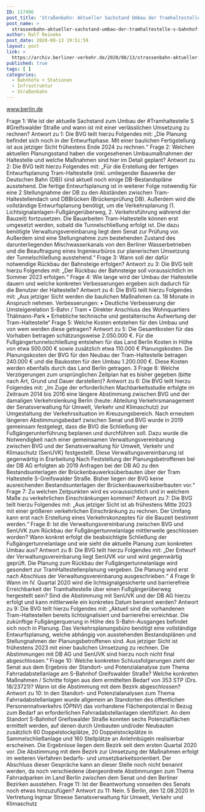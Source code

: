 ```yaml
---
ID: 117496
post_title: 'Straßenbahn: Aktueller Sachstand Umbau der Tramhaltestelle S-Bahnhof Greifswalder Straße, aus Senat'
post_name: >
  strassenbahn-aktueller-sachstand-umbau-der-tramhaltestelle-s-bahnhof-greifswalder-strasse-aus-senat
author: Ralf Reineke
post_date: 2020-08-13 19:51:59
layout: post
link: >
  https://archiv.berliner-verkehr.de/2020/08/13/strassenbahn-aktueller-sachstand-umbau-der-tramhaltestelle-s-bahnhof-greifswalder-strasse-aus-senat/
published: true
tags: [ ]
categories:
  - Bahnhöfe + Stationen
  - Infrastruktur
  - Straßenbahn
---
```

www.berlin.de

Frage 1:
Wie ist der aktuelle Sachstand zum Umbau der #Tramhaltestelle S #Greifswalder Straße und wann ist mit einer
verlässlichen Umsetzung zu rechnen?
Antwort zu 1:
Die BVG teilt hierzu Folgendes mit:
„Die Planung befindet sich noch in der Entwurfsphase. Mit einer baulichen Fertigstellung
ist aus jetziger Sicht frühestens Ende 2024 zu rechnen.“
Frage 2:
Welchen aktuellen Planungsstand haben die vorgesehenen Umbaumaßnahmen der Haltestelle und welche
Maßnahmen sind hier im Detail geplant?
Antwort zu 2:
Die BVG teilt hierzu Folgendes mit:
„Für die Erstellung der fertigen Entwurfsplanung Tram-Haltestelle (inkl. umliegender
Bauwerke der Deutschen Bahn (DB)) sind aktuell noch einige DB-Bestandspläne
ausstehend. Die fertige Entwurfsplanung ist in weiterer Folge notwendig für eine
2
Stellungnahme der DB zu den Abständen zwischen Tram-Haltestellendach und DBBrücken (Brückenprüfung DB). Außerdem wird die vollständige Entwurfsplanung benötigt,
um die Verkehrsplanung (1. Lichtsignalanlagen-Fußgängerüberweg, 2. Verkehrsführung
während der Bauzeit) fortzusetzen.
Die Bauarbeiten Tram-Haltestelle können erst umgesetzt werden, sobald die
Tunnelschließung erfolgt ist. Die dazu benötigte Verwaltungsvereinbarung liegt dem Senat
zur Prüfung vor. Außerdem sind eine Stellungnahme zum bestehenden Zustand des
darunterliegenden Mischwasserkanals von den Berliner Wasserbetrieben und die
Beauftragung eines Ingenieurbüros zur planerischen Umsetzung der Tunnelschließung
ausstehend.“
Frage 3:
Wann soll der dafür notwendige Rückbau der Bahnsteige erfolgen?
Antwort zu 3:
Die BVG teilt hierzu Folgendes mit:
„Der Rückbau der Bahnsteige soll voraussichtlich im Sommer 2023 erfolgen.“
Frage 4:
Wie lange wird der Umbau der Haltestelle dauern und welche konkreten Verbesserungen ergeben sich
dadurch für die Benutzer der Haltestelle?
Antwort zu 4:
Die BVG teilt hierzu Folgendes mit:
„Aus jetziger Sicht werden die baulichen Maßnahmen ca. 18 Monate in Anspruch nehmen.
Verbesserungen:
• Deutliche Verbesserung der Umsteigerelation S-Bahn / Tram
• Direkter Anschluss des Wohnquartiers Thälmann-Park
• Erhebliche technische und gestalterische Aufwertung der Tram-Haltestelle“
Frage 5:
Welche Kosten entstehen für den Umbau und von wem werden diese getragen?
Antwort zu 5:
Die Gesamtkosten für das Vorhaben betragen schätzungsweise 2.050.000 €. Für die
Fußgängertunnelschließung entstehen für das Land Berlin Kosten in Höhe von etwa
500.000 € sowie zusätzlich etwa 110.000 € Planungskosten.
Die Planungskosten der BVG für den Neubau der Tram-Haltestelle betragen 240.000 €
und die Baukosten für den Umbau 1.200.000 €. Diese Kosten werden ebenfalls durch das
Land Berlin getragen.
3
Frage 6:
Welche Verzögerungen zum ursprünglichen Zeitplan hat es bisher gegeben (bitte nach Art, Grund und
Dauer darstellen)?
Antwort zu 6:
Die BVG teilt hierzu Folgendes mit:
„Im Zuge der erforderlichen Machbarkeitsstudie erfolgte im Zeitraum 2014 bis 2016 eine
längere Abstimmung zwischen BVG und der damaligen Verkehrslenkung Berlin (heute:
Abteilung Verkehrsmanagement der Senatsverwaltung für Umwelt, Verkehr und
Klimaschutz) zur Umgestaltung der Verkehrssituation im Kreuzungsbereich.
Nach erneutem längeren Abstimmungsbedarf zwischen Senat und BVG wurde in 2019
gemeinsam festgelegt, dass die BVG die Schließung der Fußgängerunterführung
beplanen und durchführen soll. Dazu wurde die Notwendigkeit nach einer gemeinsamen
Verwaltungsvereinbarung zwischen BVG und der Senatsverwaltung für Umwelt, Verkehr
und Klimaschutz (SenUVK) festgestellt. Diese Verwaltungsvereinbarung ist gegenwärtig in
Erarbeitung
Nach Feststellung der Planungsbetroffenen bei der DB AG erfolgten ab 2019 Anfragen bei
der DB AG zu den Bestandsunterlagen der Brückenbauwerksüberbauten über der Tram
Haltestelle S-Greifswalder Straße. Bisher liegen der BVG keine ausreichenden
Bestandsunterlagen der Brückenbauwerksüberbauten vor.“
Frage 7:
Zu welchen Zeitpunkten wird es voraussichtlich und in welchem Maße zu verkehrlichen Einschränkungen
kommen?
Antwort zu 7:
Die BVG teilt hierzu Folgendes mit:
„Aus jetziger Sicht ist ab frühestens Mitte 2023 mit einer größeren verkehrlichen
Einschränkung zu rechnen. Der Umfang kann erst nach Erstellung eines
Verkehrskonzeptes für die Bauzeit bestimmt werden.“
Frage 8:
Ist die Verwaltungsvereinbarung zwischen BVG und SenUVK zum Rückbau der Fußgängertunnelanlage
mittlerweile geschlossen worden? Wann konkret erfolgt die beabsichtigte Schließung der
Fußgängertunnelanlage und wie sieht die aktuelle Planung zum konkreten Umbau aus?
Antwort zu 8:
Die BVG teilt hierzu Folgendes mit:
„Der Entwurf der Verwaltungsvereinbarung liegt SenUVK vor und wird gegenwärtig
geprüft. Die Planung zum Rückbau der Fußgängertunnelanlage wird gesondert zur TramHaltestellenplanung vergeben. Die Planung wird erst nach Abschluss der
Verwaltungsvereinbarung ausgeschrieben.“
4
Frage 9:
Wann im IV. Quartal 2020 wird die lichtsignalgesicherte und barrierefreie Erreichbarkeit der Tramhaltestelle
über einen Fußgängerüberweg hergestellt sein? Sind die Abstimmung mit SenUVK und der DB AG hierzu
erfolgt und kann mittlerweile ein konkretes Datum benannt werden?
Antwort zu 9:
Die BVG teilt hierzu Folgendes mit:
„Aktuell sind die vorhandenen Tram-Haltestellen bereits lichtsignalisiert und barrierefrei
erreichbar. Die zukünftige Fußgängerquerung in Höhe des S-Bahn-Ausganges befindet
sich noch in Planung. Das Verkehrsplanungsbüro benötigt eine vollständige
Entwurfsplanung, welche abhängig von ausstehenden Bestandsplänen und
Stellungnahmen der Planungsbetroffenen sind. Aus jetziger Sicht ist frühestens 2023 mit
einer baulichen Umsetzung zu rechnen. Die Abstimmungen mit DB AG und SenUVK sind
hierzu noch nicht final abgeschlossen.“
Frage 10:
Welche konkreten Schlussfolgerungen zieht der Senat aus dem Ergebnis der Standort- und
Potenzialanalyse zum Thema Fahrradabstellanlage am S-Bahnhof Greifswalder Straße? Welche konkreten
Maßnahmen / Schritte folgen aus dem ermittelten Bedarf von 353 STP (Drs. 18/23721)? Wann ist die
Abstimmung mit dem Bezirk abgeschlossen?
Antwort zu 10:
In den Standort- und Potenzialanalysen zum Thema Fahrradabstellanlagen wurde
allgemein an Standorten des öffentlichen Personennahverkehrs (ÖPNV) das vorhandene
Flächenpotenzial in Bezug zum Bedarf an erforderlichen Fahrradabstellanlagen
identifiziert.
An dem Standort S-Bahnhof Greifswalder Straße konnten sechs Potenzialflächen ermittelt
werden, auf denen durch Umbauten und/oder Neubauten zusätzlich 60 Doppelstockplätze,
20 Doppelstockplätze in Sammelschließanlage und 160 Stellplätze an Anlehnbügeln
realisierbar erscheinen. Die Ergebnisse liegen dem Bezirk seit dem ersten Quartal 2020
vor.
Die Abstimmung mit dem Bezirk zur Umsetzung der Maßnahmen erfolgt im weiteren
Verfahren bedarfs- und umsetzbarkeitsorientiert. Der Abschluss dieser Gespräche kann
an dieser Stelle noch nicht benannt werden, da noch verschiedene übergeordnete
Abstimmungen zum Thema Fahrradparken im Land Berlin zwischen dem Senat und den
Berliner Bezirken ausstehen.
Frage 11:
Ist der Beantwortung vonseiten des Senats noch etwas hinzuzufügen?
Antwort zu 11:
Nein.
5
Berlin, den 12.08.2020
In Vertretung
Ingmar Streese
Senatsverwaltung für
Umwelt, Verkehr und Klimaschutz